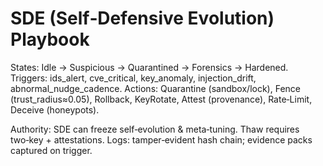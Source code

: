 # SDE (Self‑Defensive Evolution) Playbook

States: Idle → Suspicious → Quarantined → Forensics → Hardened.
Triggers: ids_alert, cve_critical, key_anomaly, injection_drift, abnormal_nudge_cadence.
Actions: Quarantine (sandbox/lock), Fence (trust_radius≈0.05), Rollback, KeyRotate, Attest (provenance), Rate‑Limit, Deceive (honeypots).

Authority: SDE can freeze self‑evolution & meta‑tuning. Thaw requires two‑key + attestations.
Logs: tamper‑evident hash chain; evidence packs captured on trigger.

